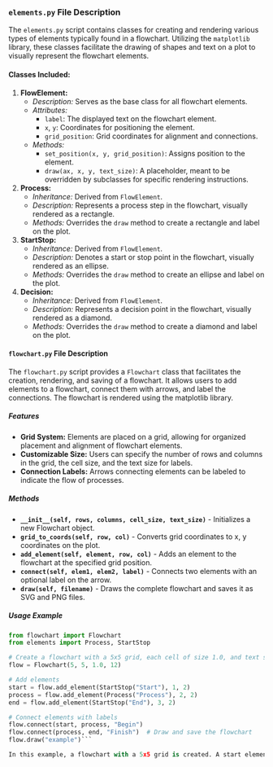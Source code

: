 ### `elements.py` File Description

The `elements.py` script contains classes for creating and rendering various types of elements typically found in a flowchart. Utilizing the `matplotlib` library, these classes facilitate the drawing of shapes and text on a plot to visually represent the flowchart elements.

#### Classes Included:

1. **FlowElement:**
    - _Description:_ Serves as the base class for all flowchart elements.
    - _Attributes:_
        - `label`: The displayed text on the flowchart element.
        - `x`, `y`: Coordinates for positioning the element.
        - `grid_position`: Grid coordinates for alignment and connections.
    - _Methods:_
        - `set_position(x, y, grid_position)`: Assigns position to the element.
        - `draw(ax, x, y, text_size)`: A placeholder, meant to be overridden by subclasses for specific rendering instructions.
2. **Process:**
    - _Inheritance:_ Derived from `FlowElement`.
    - _Description:_ Represents a process step in the flowchart, visually rendered as a rectangle.
    - _Methods:_ Overrides the `draw` method to create a rectangle and label on the plot.
3. **StartStop:**
    - _Inheritance:_ Derived from `FlowElement`.
    - _Description:_ Denotes a start or stop point in the flowchart, visually rendered as an ellipse.
    - _Methods:_ Overrides the `draw` method to create an ellipse and label on the plot.
5. **Decision:**
    - _Inheritance:_ Derived from `FlowElement`.
    - _Description:_ Represents a decision point in the flowchart, visually rendered as a diamond.
    - _Methods:_ Overrides the `draw` method to create a diamond and label on the plot.

#### `flowchart.py` File Description

The `flowchart.py` script provides a `Flowchart` class that facilitates the creation, rendering, and saving of a flowchart. It allows users to add elements to a flowchart, connect them with arrows, and label the connections. The flowchart is rendered using the matplotlib library.

##### **Features**

- **Grid System:** Elements are placed on a grid, allowing for organized placement and alignment of flowchart elements.
- **Customizable Size:** Users can specify the number of rows and columns in the grid, the cell size, and the text size for labels.
- **Connection Labels:** Arrows connecting elements can be labeled to indicate the flow of processes.

##### **Methods**

- **`__init__(self, rows, columns, cell_size, text_size)`** - Initializes a new Flowchart object.
- **`grid_to_coords(self, row, col)`** - Converts grid coordinates to x, y coordinates on the plot.
- **`add_element(self, element, row, col)`** - Adds an element to the flowchart at the specified grid position.
- **`connect(self, elem1, elem2, label)`** - Connects two elements with an optional label on the arrow.
- **`draw(self, filename)`** - Draws the complete flowchart and saves it as SVG and PNG files.

##### **Usage Example**

```python
from flowchart import Flowchart
from elements import Process, StartStop 

# Create a flowchart with a 5x5 grid, each cell of size 1.0, and text size 12 
flow = Flowchart(5, 5, 1.0, 12)  

# Add elements 
start = flow.add_element(StartStop("Start"), 1, 2) 
process = flow.add_element(Process("Process"), 2, 2) 
end = flow.add_element(StartStop("End"), 3, 2)  

# Connect elements with labels 
flow.connect(start, process, "Begin")
flow.connect(process, end, "Finish")  # Draw and save the flowchart 
flow.draw("example")```

In this example, a flowchart with a 5x5 grid is created. A start element, a process element, and an end element are added to the flowchart at specific positions on the grid. The elements are then connected with labeled arrows, and the complete flowchart is drawn and saved as `example.svg` and `example.png` files.